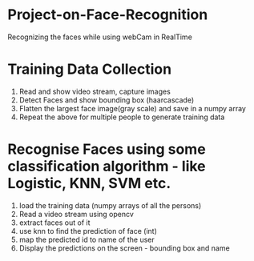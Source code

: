 # Project-on-Face-Recognition
Recognizing the faces while using webCam in RealTime 

# Training Data Collection
   1. Read and show video stream, capture images
   2. Detect Faces and show bounding box (haarcascade)
   3. Flatten the largest face image(gray scale) and save in a numpy array
   4. Repeat the above for multiple people to generate training data


# Recognise Faces using some classification algorithm - like Logistic, KNN, SVM etc.
 1. load the training data (numpy arrays of all the persons)
 2. Read a video stream using opencv
 3. extract faces out of it
 4. use knn to find the prediction of face (int)
 5. map the predicted id to name of the user 
 6. Display the predictions on the screen - bounding box and name
